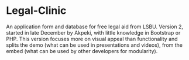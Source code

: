 # Legal-Clinic
An application form and database for free legal aid from LSBU. Version 2, started in late December by Akpeki, with little knowledge in Bootstrap or PHP. This version focuses more on visual appeal than functionality and splits the demo (what can be used in presentations and videos), from the embed (what can be used by other developers for modularity).

